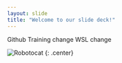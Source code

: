 ```yaml
---
layout: slide
title: "Welcome to our slide deck!"
---
```


Github Training change
WSL change

![Robotocat](https://octodex.github.com/images/Robotocat.png)
{: .center}
